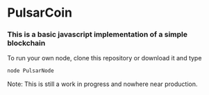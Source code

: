 # PulsarCoin

### This is a basic javascript implementation of a simple blockchain

To run your own node, clone this repository or download it and type
```bash
node PulsarNode
```

Note: This is still a work in progress and nowhere near production.
